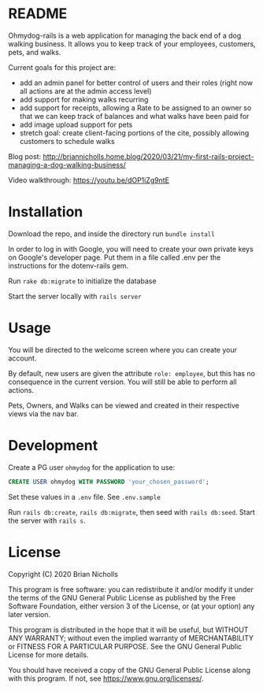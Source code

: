 # README

Ohmydog-rails is a web application for managing the back end of a dog walking business. It allows you to keep track of your employees, customers, pets, and walks.

Current goals for this project are:

- add an admin panel for better control of users and their roles (right now all actions are at the admin access level)
- add support for making walks recurring
- add support for receipts, allowing a Rate to be assigned to an owner so that we can keep track of balances and what walks have been paid for
- add image upload support for pets
- stretch goal: create client-facing portions of the cite, possibly allowing customers to schedule walks

Blog post: http://briannicholls.home.blog/2020/03/21/my-first-rails-project-managing-a-dog-walking-business/

Video walkthrough: https://youtu.be/dOP1iZg9ntE

# Installation

Download the repo, and inside the directory run `bundle install`

In order to log in with Google, you will need to create your own private keys on Google's developer page. Put them in a file called .env per the instructions for the dotenv-rails gem.

Run `rake db:migrate` to initialize the database

Start the server locally with `rails server`

# Usage

You will be directed to the welcome screen where you can create your account.

By default, new users are given the attribute `role: employee`, but this has no consequence in the current version. You will still be able to perform all actions.

Pets, Owners, and Walks can be viewed and created in their respective views via the nav bar.

# Development

Create a PG user `ohmydog` for the application to use:

```sql
CREATE USER ohmydog WITH PASSWORD 'your_chosen_password';
```

Set these values in a `.env` file. See `.env.sample`

Run `rails db:create`, `rails db:migrate`, then seed with `rails db:seed`. Start the server with `rails s`.

# License

Copyright (C) 2020 Brian Nicholls

This program is free software: you can redistribute it and/or modify
it under the terms of the GNU General Public License as published by
the Free Software Foundation, either version 3 of the License, or
(at your option) any later version.

This program is distributed in the hope that it will be useful,
but WITHOUT ANY WARRANTY; without even the implied warranty of
MERCHANTABILITY or FITNESS FOR A PARTICULAR PURPOSE.  See the
GNU General Public License for more details.

You should have received a copy of the GNU General Public License
along with this program.  If not, see <https://www.gnu.org/licenses/>.
